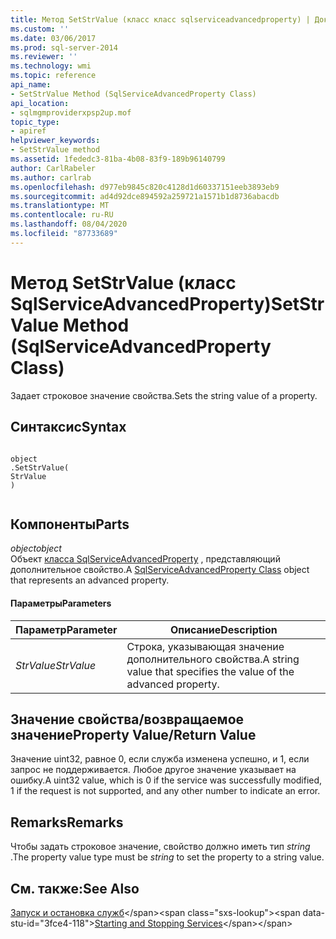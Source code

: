 ```yaml
---
title: Метод SetStrValue (класс класс sqlserviceadvancedproperty) | Документация Майкрософт
ms.custom: ''
ms.date: 03/06/2017
ms.prod: sql-server-2014
ms.reviewer: ''
ms.technology: wmi
ms.topic: reference
api_name:
- SetStrValue Method (SqlServiceAdvancedProperty Class)
api_location:
- sqlmgmproviderxpsp2up.mof
topic_type:
- apiref
helpviewer_keywords:
- SetStrValue method
ms.assetid: 1fededc3-81ba-4b08-83f9-189b96140799
author: CarlRabeler
ms.author: carlrab
ms.openlocfilehash: d977eb9845c820c4128d1d60337151eeb3893eb9
ms.sourcegitcommit: ad4d92dce894592a259721a1571b1d8736abacdb
ms.translationtype: MT
ms.contentlocale: ru-RU
ms.lasthandoff: 08/04/2020
ms.locfileid: "87733689"
---
```

# <a name="setstrvalue-method-sqlserviceadvancedproperty-class"></a><span data-ttu-id="3fce4-102">Метод SetStrValue (класс SqlServiceAdvancedProperty)</span><span class="sxs-lookup"><span data-stu-id="3fce4-102">SetStrValue Method (SqlServiceAdvancedProperty Class)</span></span>
  <span data-ttu-id="3fce4-103">Задает строковое значение свойства.</span><span class="sxs-lookup"><span data-stu-id="3fce4-103">Sets the string value of a property.</span></span>  
  
## <a name="syntax"></a><span data-ttu-id="3fce4-104">Синтаксис</span><span class="sxs-lookup"><span data-stu-id="3fce4-104">Syntax</span></span>  
  
```  
  
object  
.SetStrValue(  
StrValue  
)  
  
```  
  
## <a name="parts"></a><span data-ttu-id="3fce4-105">Компоненты</span><span class="sxs-lookup"><span data-stu-id="3fce4-105">Parts</span></span>  
 <span data-ttu-id="3fce4-106">*object*</span><span class="sxs-lookup"><span data-stu-id="3fce4-106">*object*</span></span>  
 <span data-ttu-id="3fce4-107">Объект [класса SqlServiceAdvancedProperty](sqlserviceadvancedproperty-class.md) , представляющий дополнительное свойство.</span><span class="sxs-lookup"><span data-stu-id="3fce4-107">A [SqlServiceAdvancedProperty Class](sqlserviceadvancedproperty-class.md) object that represents an advanced property.</span></span>  
  
#### <a name="parameters"></a><span data-ttu-id="3fce4-108">Параметры</span><span class="sxs-lookup"><span data-stu-id="3fce4-108">Parameters</span></span>  
  
|<span data-ttu-id="3fce4-109">Параметр</span><span class="sxs-lookup"><span data-stu-id="3fce4-109">Parameter</span></span>|<span data-ttu-id="3fce4-110">Описание</span><span class="sxs-lookup"><span data-stu-id="3fce4-110">Description</span></span>|  
|---------------|-----------------|  
|<span data-ttu-id="3fce4-111">*StrValue*</span><span class="sxs-lookup"><span data-stu-id="3fce4-111">*StrValue*</span></span>|<span data-ttu-id="3fce4-112">Строка, указывающая значение дополнительного свойства.</span><span class="sxs-lookup"><span data-stu-id="3fce4-112">A string value that specifies the value of the advanced property.</span></span>|  
  
## <a name="property-valuereturn-value"></a><span data-ttu-id="3fce4-113">Значение свойства/возвращаемое значение</span><span class="sxs-lookup"><span data-stu-id="3fce4-113">Property Value/Return Value</span></span>  
 <span data-ttu-id="3fce4-114">Значение uint32, равное 0, если служба изменена успешно, и 1, если запрос не поддерживается. Любое другое значение указывает на ошибку.</span><span class="sxs-lookup"><span data-stu-id="3fce4-114">A uint32 value, which is 0 if the service was successfully modified, 1 if the request is not supported, and any other number to indicate an error.</span></span>  
  
## <a name="remarks"></a><span data-ttu-id="3fce4-115">Remarks</span><span class="sxs-lookup"><span data-stu-id="3fce4-115">Remarks</span></span>  
 <span data-ttu-id="3fce4-116">Чтобы задать строковое значение, свойство должно иметь тип *string* .</span><span class="sxs-lookup"><span data-stu-id="3fce4-116">The property value type must be *string* to set the property to a string value.</span></span>  
  
## <a name="see-also"></a><span data-ttu-id="3fce4-117">См. также:</span><span class="sxs-lookup"><span data-stu-id="3fce4-117">See Also</span></span>  
 <span data-ttu-id="3fce4-118">[Запуск и остановка служб](https://technet.microsoft.com/library/ms174886\(v=sql.105\).aspx)</span><span class="sxs-lookup"><span data-stu-id="3fce4-118">[Starting and Stopping Services](https://technet.microsoft.com/library/ms174886\(v=sql.105\).aspx)</span></span>  
  
  
